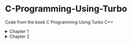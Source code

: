 # C-Programming-Using-Turbo
Code from the book C Programming Using Turbo C++ 

<details>
  <summary>Chapter 1</summary>
  
  ### [oneline.c](https://github.com/Spencer-Kotys/C-Programming-Using-Turbo/blob/main/Chapter1/ONELINE.C)

  Page 9

  I charge thee, speak!

  ### [printwo.c](https://github.com/Spencer-Kotys/C-Programming-Using-Turbo/blob/main/Chapter1/PRINTWO.C)

  Page 20

  This is the number two: 2

  ### [venus.c](https://github.com/Spencer-Kotys/C-Programming-Using-Turbo/blob/main/Chapter1/VENUS.C)

  Page 21

  Venus is 67 million miles

  from the sun.

  ### [sayjay.c](https://github.com/Spencer-Kotys/C-Programming-Using-Turbo/blob/main/Chapter1/SAYJAY.C)

  Page 22

  The letter j is pronounced jay.

  ### [oneline2.c](https://github.com/Spencer-Kotys/C-Programming-Using-Turbo/blob/main/Chapter1/ONELINE2.C)

  Page 24

  I charge thee, speak!

</details>
<details>
  <summary>Chapter 2</summary>
  
  ### [var.c](https://github.com/Spencer-Kotys/C-Programming-Using-Turbo/blob/main/Chapter2/VAR.C)
  
  Page 29
  
  ` This is the number two: 2 `
  
  ### [event.c](https://github.com/Spencer-Kotys/C-Programming-Using-Turbo/blob/main/Chapter2/EVENT.C)
  
  Page 33
  
  ` The winnning time in heat C of event 5 was 27.250000.`
  
  ### [event2.c](https://github.com/Spencer-Kotys/C-Programming-Using-Turbo/blob/main/Chapter2/EVENT2.C)
  
  Page 35
  
  ` The winning time in heat C of event 5 was 27.250000.`
  
  ### event3.c
  
  Page 36
  
  ` The winning time in heat C of event 5 was 27.25. `
  
  ### field.c
  
  Page 37
  
  ` 3.0 12.5 523.3 `
  
  `300.0 1200.5 5300.3 `
  
  ### field2.c
  
  Page 37
  
  ### field3.c
  
  Page 39
  
  ### tabtest.c
  
  Page 39
  
  ### charbox.c
  
  Page 41
  
  ### box6char.c
  
  Page 41
  
  ### agc.c
  
  Page 43
  
  ### event4.c
  
  Page 44
  
  ### addrtest.c
  
  Page 46
</details>
